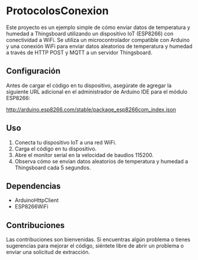 # ProtocolosConexion
Este proyecto es un ejemplo simple de cómo enviar datos de temperatura y humedad a Thingsboard utilizando un dispositivo IoT (ESP8266) con conectividad a WiFi. Se utiliza un microcontrolador compatible con Arduino y una conexión WiFi para enviar datos aleatorios de temperatura y humedad a través de HTTP POST y MQTT a un servidor Thingsboard.

## Configuración
Antes de cargar el código en tu dispositivo, asegúrate de agregar la siguiente URL adicional en el administrador de Arduino IDE para el módulo ESP8266:

http://arduino.esp8266.com/stable/package_esp8266com_index.json

## Uso
1. Conecta tu dispositivo IoT a una red WiFi.
2. Carga el código en tu dispositivo.
3. Abre el monitor serial en la velocidad de baudios 115200.
4. Observa cómo se envían datos aleatorios de temperatura y humedad a Thingsboard cada 5 segundos.
   
## Dependencias
* ArduinoHttpClient
* ESP8266WiFi

## Contribuciones
Las contribuciones son bienvenidas. Si encuentras algún problema o tienes sugerencias para mejorar el código, siéntete libre de abrir un problema o enviar una solicitud de extracción.
